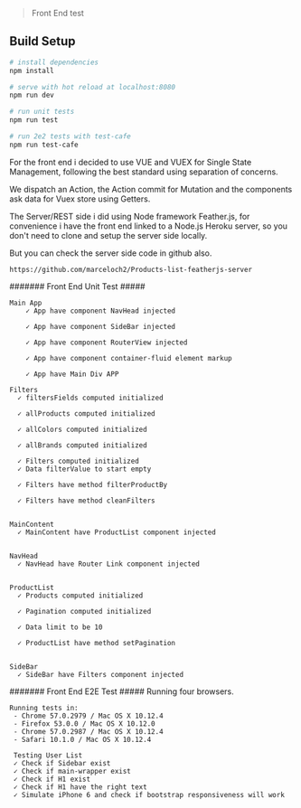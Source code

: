 > Front End test

## Build Setup

``` bash
# install dependencies
npm install

# serve with hot reload at localhost:8080
npm run dev

# run unit tests
npm run test

# run 2e2 tests with test-cafe
npm run test-cafe
```



For the front end i decided to use VUE and VUEX for Single State Management,
following the best standard using separation of concerns.

We dispatch an Action, the Action commit for Mutation and the components ask data for Vuex store using Getters.

The Server/REST side i did using Node framework Feather.js, for convenience i have the front end linked to a Node.js Heroku server, so you don't need to clone and setup the server side locally.

But you can check the server side code in github also.
```
https://github.com/marceloch2/Products-list-featherjs-server
```

####### Front End Unit Test #####

```
Main App
    ✓ App have component NavHead injected

    ✓ App have component SideBar injected

    ✓ App have component RouterView injected

    ✓ App have component container-fluid element markup

    ✓ App have Main Div APP

Filters
  ✓ filtersFields computed initialized

  ✓ allProducts computed initialized

  ✓ allColors computed initialized

  ✓ allBrands computed initialized

  ✓ Filters computed initialized
  ✓ Data filterValue to start empty

  ✓ Filters have method filterProductBy

  ✓ Filters have method cleanFilters


MainContent
  ✓ MainContent have ProductList component injected


NavHead
  ✓ NavHead have Router Link component injected


ProductList
  ✓ Products computed initialized

  ✓ Pagination computed initialized

  ✓ Data limit to be 10

  ✓ ProductList have method setPagination


SideBar
  ✓ SideBar have Filters component injected

```

####### Front End E2E Test #####
Running four browsers.

```
Running tests in:
 - Chrome 57.0.2979 / Mac OS X 10.12.4
 - Firefox 53.0.0 / Mac OS X 10.12.0
 - Chrome 57.0.2987 / Mac OS X 10.12.4
 - Safari 10.1.0 / Mac OS X 10.12.4

 Testing User List
 ✓ Check if Sidebar exist
 ✓ Check if main-wrapper exist
 ✓ Check if H1 exist
 ✓ Check if H1 have the right text
 ✓ Simulate iPhone 6 and check if bootstrap responsiveness will work
 ```
